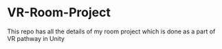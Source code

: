 # VR-Room-Project
This repo has all the details of my room project which is done as a part of VR pathway in Unity
